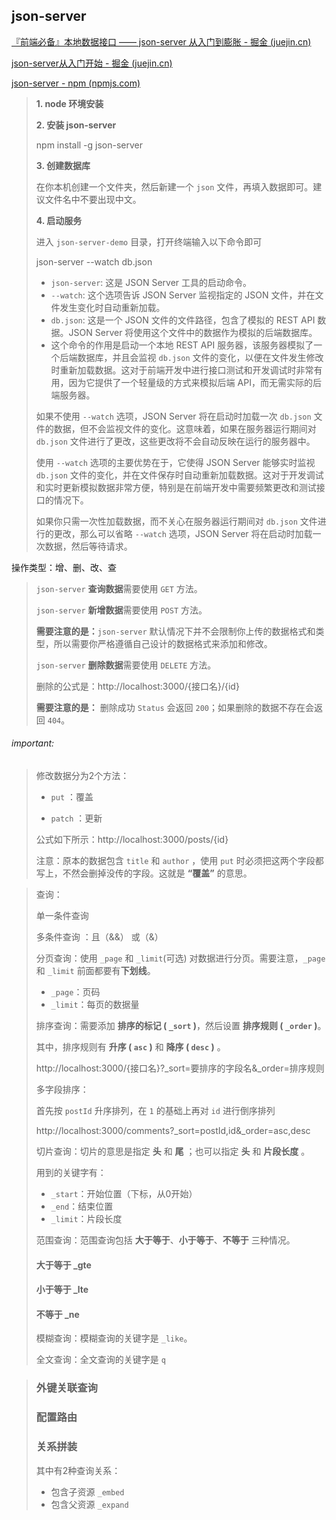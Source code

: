 ## json-server

[『前端必备』本地数据接口 —— json-server 从入门到膨胀 - 掘金 (juejin.cn)](https://juejin.cn/post/7043424909472563208)

[json-server从入门开始 - 掘金 (juejin.cn)](https://juejin.cn/post/7288501749530968124)

[json-server - npm (npmjs.com)](https://www.npmjs.com/package/json-server)

>**1. node 环境安装**
>
>**2. 安装 json-server**
>
>npm install -g json-server
>
>**3. 创建数据库**
>
>在你本机创建一个文件夹，然后新建一个 `json` 文件，再填入数据即可。建议文件名中不要出现中文。
>
>**4. 启动服务**
>
>进入 `json-server-demo` 目录，打开终端输入以下命令即可
>
>json-server --watch db.json
>
>- `json-server`: 这是 JSON Server 工具的启动命令。
>- `--watch`: 这个选项告诉 JSON Server 监视指定的 JSON 文件，并在文件发生变化时自动重新加载。
>- `db.json`: 这是一个 JSON 文件的文件路径，包含了模拟的 REST API 数据。JSON Server 将使用这个文件中的数据作为模拟的后端数据库。
>- 这个命令的作用是启动一个本地 REST API 服务器，该服务器模拟了一个后端数据库，并且会监视 `db.json` 文件的变化，以便在文件发生修改时重新加载数据。这对于前端开发中进行接口测试和开发调试时非常有用，因为它提供了一个轻量级的方式来模拟后端 API，而无需实际的后端服务器。
>
>如果不使用 `--watch` 选项，JSON Server 将在启动时加载一次 `db.json` 文件的数据，但不会监视文件的变化。这意味着，如果在服务器运行期间对 `db.json` 文件进行了更改，这些更改将不会自动反映在运行的服务器中。
>
>使用 `--watch` 选项的主要优势在于，它使得 JSON Server 能够实时监视 `db.json` 文件的变化，并在文件保存时自动重新加载数据。这对于开发调试和实时更新模拟数据非常方便，特别是在前端开发中需要频繁更改和测试接口的情况下。
>
>如果你只需一次性加载数据，而不关心在服务器运行期间对 `db.json` 文件进行的更改，那么可以省略 `--watch` 选项，JSON Server 将在启动时加载一次数据，然后等待请求。

操作类型：增、删、改、查

>`json-server` **查询数据**需要使用 `GET` 方法。
>
>`json-server` **新增数据**需要使用 `POST` 方法。
>
>**需要注意的是：**`json-server` 默认情况下并不会限制你上传的数据格式和类型，所以需要你严格遵循自己设计的数据格式来添加和修改。
>
>`json-server` **删除数据**需要使用 `DELETE` 方法。
>
>删除的公式是：http://localhost:3000/{接口名}/{id}
>
>**需要注意的是：** 删除成功 `Status` 会返回 `200`；如果删除的数据不存在会返回 `404`。

###### important:

>修改数据分为2个方法：
>
>- `put` ：覆盖
>
>- `patch` ：更新
>
>  公式如下所示：http://localhost:3000/posts/{id}
>
>  注意：原本的数据包含 `title` 和 `author` ，使用 `put` 时必须把这两个字段都写上，不然会删掉没传的字段。这就是 **“覆盖”** 的意思。

>查询：
>
>单一条件查询
>
>多条件查询 ：且（&&） 或（&）
>
>分页查询：使用 `_page` 和 `_limit`(可选) 对数据进行分页。需要注意，`_page` 和 `_limit` 前面都要有**下划线**。
>
>- `_page`：页码
>- `_limit`：每页的数据量
>
>排序查询：需要添加 **排序的标记 ( `_sort` )**，然后设置 **排序规则 ( `_order` )**。
>
>其中，排序规则有 **升序 ( `asc` )** 和 **降序 ( `desc` )** 。
>
>http://localhost:3000/{接口名}?_sort=要排序的字段名&_order=排序规则
>
>多字段排序：
>
>首先按 `postId` 升序排列，在 `1` 的基础上再对 `id` 进行倒序排列
>
>http://localhost:3000/comments?_sort=postId,id&_order=asc,desc
>
>切片查询：切片的意思是指定 **头** 和 **尾** ；也可以指定 **头** 和 **片段长度** 。
>
>用到的关键字有：
>
>- `_start`：开始位置（下标，从0开始）
>- `_end`：结束位置
>- `_limit`：片段长度
>
>范围查询：范围查询包括 **大于等于**、**小于等于**、**不等于** 三种情况。
>
>#### 大于等于 _gte
>
>#### 小于等于 _lte
>
>#### 不等于 _ne
>
>模糊查询：模糊查询的关键字是 `_like`。
>
>全文查询：全文查询的关键字是 `q`

>### 外键关联查询
>
>### 配置路由
>
>### 关系拼装
>
>其中有2种查询关系：
>
>- 包含子资源 `_embed`
>- 包含父资源 `_expand`